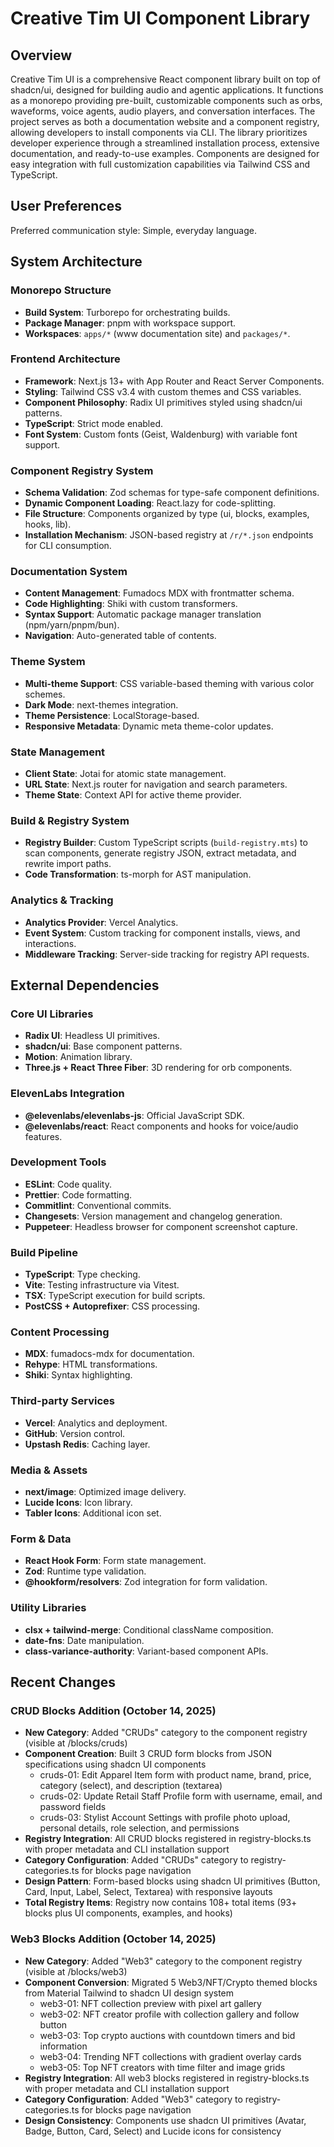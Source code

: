 # Creative Tim UI Component Library

## Overview
Creative Tim UI is a comprehensive React component library built on top of shadcn/ui, designed for building audio and agentic applications. It functions as a monorepo providing pre-built, customizable components such as orbs, waveforms, voice agents, audio players, and conversation interfaces. The project serves as both a documentation website and a component registry, allowing developers to install components via CLI. The library prioritizes developer experience through a streamlined installation process, extensive documentation, and ready-to-use examples. Components are designed for easy integration with full customization capabilities via Tailwind CSS and TypeScript.

## User Preferences
Preferred communication style: Simple, everyday language.

## System Architecture

### Monorepo Structure
- **Build System**: Turborepo for orchestrating builds.
- **Package Manager**: pnpm with workspace support.
- **Workspaces**: `apps/*` (www documentation site) and `packages/*`.

### Frontend Architecture
- **Framework**: Next.js 13+ with App Router and React Server Components.
- **Styling**: Tailwind CSS v3.4 with custom themes and CSS variables.
- **Component Philosophy**: Radix UI primitives styled using shadcn/ui patterns.
- **TypeScript**: Strict mode enabled.
- **Font System**: Custom fonts (Geist, Waldenburg) with variable font support.

### Component Registry System
- **Schema Validation**: Zod schemas for type-safe component definitions.
- **Dynamic Component Loading**: React.lazy for code-splitting.
- **File Structure**: Components organized by type (ui, blocks, examples, hooks, lib).
- **Installation Mechanism**: JSON-based registry at `/r/*.json` endpoints for CLI consumption.

### Documentation System
- **Content Management**: Fumadocs MDX with frontmatter schema.
- **Code Highlighting**: Shiki with custom transformers.
- **Syntax Support**: Automatic package manager translation (npm/yarn/pnpm/bun).
- **Navigation**: Auto-generated table of contents.

### Theme System
- **Multi-theme Support**: CSS variable-based theming with various color schemes.
- **Dark Mode**: next-themes integration.
- **Theme Persistence**: LocalStorage-based.
- **Responsive Metadata**: Dynamic meta theme-color updates.

### State Management
- **Client State**: Jotai for atomic state management.
- **URL State**: Next.js router for navigation and search parameters.
- **Theme State**: Context API for active theme provider.

### Build & Registry System
- **Registry Builder**: Custom TypeScript scripts (`build-registry.mts`) to scan components, generate registry JSON, extract metadata, and rewrite import paths.
- **Code Transformation**: ts-morph for AST manipulation.

### Analytics & Tracking
- **Analytics Provider**: Vercel Analytics.
- **Event System**: Custom tracking for component installs, views, and interactions.
- **Middleware Tracking**: Server-side tracking for registry API requests.

## External Dependencies

### Core UI Libraries
- **Radix UI**: Headless UI primitives.
- **shadcn/ui**: Base component patterns.
- **Motion**: Animation library.
- **Three.js + React Three Fiber**: 3D rendering for orb components.

### ElevenLabs Integration
- **@elevenlabs/elevenlabs-js**: Official JavaScript SDK.
- **@elevenlabs/react**: React components and hooks for voice/audio features.

### Development Tools
- **ESLint**: Code quality.
- **Prettier**: Code formatting.
- **Commitlint**: Conventional commits.
- **Changesets**: Version management and changelog generation.
- **Puppeteer**: Headless browser for component screenshot capture.

### Build Pipeline
- **TypeScript**: Type checking.
- **Vite**: Testing infrastructure via Vitest.
- **TSX**: TypeScript execution for build scripts.
- **PostCSS + Autoprefixer**: CSS processing.

### Content Processing
- **MDX**: fumadocs-mdx for documentation.
- **Rehype**: HTML transformations.
- **Shiki**: Syntax highlighting.

### Third-party Services
- **Vercel**: Analytics and deployment.
- **GitHub**: Version control.
- **Upstash Redis**: Caching layer.

### Media & Assets
- **next/image**: Optimized image delivery.
- **Lucide Icons**: Icon library.
- **Tabler Icons**: Additional icon set.

### Form & Data
- **React Hook Form**: Form state management.
- **Zod**: Runtime type validation.
- **@hookform/resolvers**: Zod integration for form validation.

### Utility Libraries
- **clsx + tailwind-merge**: Conditional className composition.
- **date-fns**: Date manipulation.
- **class-variance-authority**: Variant-based component APIs.

## Recent Changes

### CRUD Blocks Addition (October 14, 2025)
- **New Category**: Added "CRUDs" category to the component registry (visible at /blocks/cruds)
- **Component Creation**: Built 3 CRUD form blocks from JSON specifications using shadcn UI components
  - cruds-01: Edit Apparel Item form with product name, brand, price, category (select), and description (textarea)
  - cruds-02: Update Retail Staff Profile form with username, email, and password fields
  - cruds-03: Stylist Account Settings with profile photo upload, personal details, role selection, and permissions
- **Registry Integration**: All CRUD blocks registered in registry-blocks.ts with proper metadata and CLI installation support
- **Category Configuration**: Added "CRUDs" category to registry-categories.ts for blocks page navigation
- **Design Pattern**: Form-based blocks using shadcn UI primitives (Button, Card, Input, Label, Select, Textarea) with responsive layouts
- **Total Registry Items**: Registry now contains 108+ total items (93+ blocks plus UI components, examples, and hooks)

### Web3 Blocks Addition (October 14, 2025)
- **New Category**: Added "Web3" category to the component registry (visible at /blocks/web3)
- **Component Conversion**: Migrated 5 Web3/NFT/Crypto themed blocks from Material Tailwind to shadcn UI design system
  - web3-01: NFT collection preview with pixel art gallery
  - web3-02: NFT creator profile with collection gallery and follow button
  - web3-03: Top crypto auctions with countdown timers and bid information
  - web3-04: Trending NFT collections with gradient overlay cards
  - web3-05: Top NFT creators with time filter and image grids
- **Registry Integration**: All web3 blocks registered in registry-blocks.ts with proper metadata and CLI installation support
- **Category Configuration**: Added "Web3" category to registry-categories.ts for blocks page navigation
- **Design Consistency**: Components use shadcn UI primitives (Avatar, Badge, Button, Card, Select) and Lucide icons for consistency
